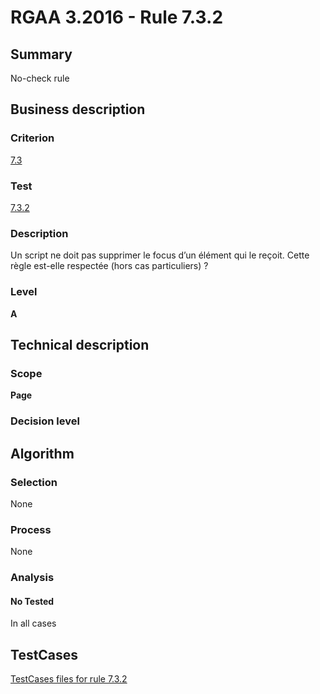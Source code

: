 # RGAA 3.2016 - Rule 7.3.2

## Summary
No-check rule


## Business description

### Criterion
[7.3](http://references.modernisation.gouv.fr/rgaa-accessibilite/criteres.html#crit-7-3)

### Test
[7.3.2](http://references.modernisation.gouv.fr/rgaa-accessibilite/criteres.html#test-7-3-2)

### Description
Un script ne doit pas supprimer le focus d’un élément qui le reçoit. Cette règle est-elle respectée (hors cas particuliers) ?

### Level
**A**


## Technical description

### Scope
**Page**

### Decision level


## Algorithm

### Selection
None

### Process
None

### Analysis

#### No Tested
In all cases


##  TestCases

[TestCases files for rule 7.3.2](https://github.com/Asqatasun/Asqatasun/tree/RGAA_3.2016/rules/rules-rgaa3.2016/src/test/resources/testcases/rgaa32016/Rgaa32016Rule070302/)


